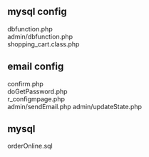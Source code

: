 ## mysql config
dbfunction.php  
admin/dbfunction.php    
shopping_cart.class.php
## email config
confirm.php         
doGetPassword.php   
r_configmpage.php   
admin/sendEmail.php 
admin/updateState.php
## mysql
orderOnline.sql
